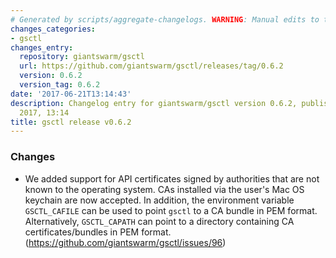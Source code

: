 ```yaml
---
# Generated by scripts/aggregate-changelogs. WARNING: Manual edits to this files will be overwritten.
changes_categories:
- gsctl
changes_entry:
  repository: giantswarm/gsctl
  url: https://github.com/giantswarm/gsctl/releases/tag/0.6.2
  version: 0.6.2
  version_tag: 0.6.2
date: '2017-06-21T13:14:43'
description: Changelog entry for giantswarm/gsctl version 0.6.2, published on 21 June
  2017, 13:14
title: gsctl release v0.6.2
---
```


### Changes

- We added support for API certificates signed by authorities that are not known to the operating system. CAs installed via the user's Mac OS keychain are now accepted. In addition, the environment variable `GSCTL_CAFILE` can be used to point `gsctl` to a CA bundle in PEM format. Alternatively, `GSCTL_CAPATH` can point to a directory containing CA certificates/bundles in PEM format. (https://github.com/giantswarm/gsctl/issues/96)
